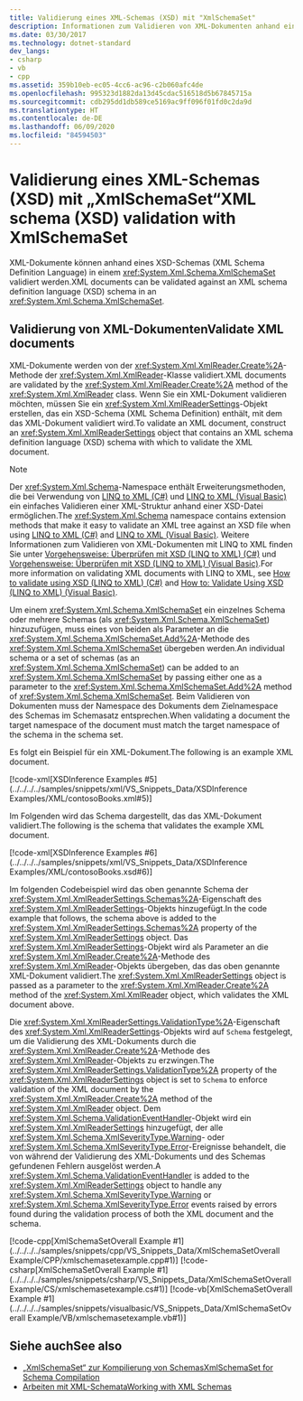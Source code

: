 ```yaml
---
title: Validierung eines XML-Schemas (XSD) mit "XmlSchemaSet"
description: Informationen zum Validieren von XML-Dokumenten anhand eines XML-Schemas mithilfe der Klasse „XmlSchemaSet“ in .NET
ms.date: 03/30/2017
ms.technology: dotnet-standard
dev_langs:
- csharp
- vb
- cpp
ms.assetid: 359b10eb-ec05-4cc6-ac96-c2b060afc4de
ms.openlocfilehash: 995323d1882da13d45cdac516518d5b67845715a
ms.sourcegitcommit: cdb295dd1db589ce5169ac9ff096f01fd0c2da9d
ms.translationtype: HT
ms.contentlocale: de-DE
ms.lasthandoff: 06/09/2020
ms.locfileid: "84594503"
---
```

# <a name="xml-schema-xsd-validation-with-xmlschemaset"></a><span data-ttu-id="44b8e-103">Validierung eines XML-Schemas (XSD) mit „XmlSchemaSet“</span><span class="sxs-lookup"><span data-stu-id="44b8e-103">XML schema (XSD) validation with XmlSchemaSet</span></span>

<span data-ttu-id="44b8e-104">XML-Dokumente können anhand eines XSD-Schemas (XML Schema Definition Language) in einem <xref:System.Xml.Schema.XmlSchemaSet> validiert werden.</span><span class="sxs-lookup"><span data-stu-id="44b8e-104">XML documents can be validated against an XML schema definition language (XSD) schema in an <xref:System.Xml.Schema.XmlSchemaSet>.</span></span>  
  
## <a name="validate-xml-documents"></a><span data-ttu-id="44b8e-105">Validierung von XML-Dokumenten</span><span class="sxs-lookup"><span data-stu-id="44b8e-105">Validate XML documents</span></span>  
 <span data-ttu-id="44b8e-106">XML-Dokumente werden von der <xref:System.Xml.XmlReader.Create%2A>-Methode der <xref:System.Xml.XmlReader>-Klasse validiert.</span><span class="sxs-lookup"><span data-stu-id="44b8e-106">XML documents are validated by the <xref:System.Xml.XmlReader.Create%2A> method of the <xref:System.Xml.XmlReader> class.</span></span> <span data-ttu-id="44b8e-107">Wenn Sie ein XML-Dokument validieren möchten, müssen Sie ein <xref:System.Xml.XmlReaderSettings>-Objekt erstellen, das ein XSD-Schema (XML Schema Definition) enthält, mit dem das XML-Dokument validiert wird.</span><span class="sxs-lookup"><span data-stu-id="44b8e-107">To validate an XML document, construct an <xref:System.Xml.XmlReaderSettings> object that contains an XML schema definition language (XSD) schema with which to validate the XML document.</span></span>  
  
> [!NOTE]
> <span data-ttu-id="44b8e-108">Der <xref:System.Xml.Schema>-Namespace enthält Erweiterungsmethoden, die bei Verwendung von [LINQ to XML (C#)](../../../csharp/programming-guide/concepts/linq/linq-to-xml-overview.md) und [LINQ to XML (Visual Basic)](../../../visual-basic/programming-guide/concepts/linq/linq-to-xml.md) ein einfaches Validieren einer XML-Struktur anhand einer XSD-Datei ermöglichen.</span><span class="sxs-lookup"><span data-stu-id="44b8e-108">The <xref:System.Xml.Schema> namespace contains extension methods that make it easy to validate an XML tree against an XSD file when using [LINQ to XML (C#)](../../../csharp/programming-guide/concepts/linq/linq-to-xml-overview.md) and [LINQ to XML (Visual Basic)](../../../visual-basic/programming-guide/concepts/linq/linq-to-xml.md).</span></span> <span data-ttu-id="44b8e-109">Weitere Informationen zum Validieren von XML-Dokumenten mit LINQ to XML finden Sie unter [Vorgehensweise: Überprüfen mit XSD (LINQ to XML) (C#)](../../../csharp/programming-guide/concepts/linq/how-to-validate-using-xsd-linq-to-xml.md) und [Vorgehensweise: Überprüfen mit XSD (LINQ to XML) (Visual Basic)](../../../visual-basic/programming-guide/concepts/linq/how-to-validate-using-xsd-linq-to-xml.md).</span><span class="sxs-lookup"><span data-stu-id="44b8e-109">For more information on validating XML documents with LINQ to XML, see [How to validate using XSD (LINQ to XML) (C#)](../../../csharp/programming-guide/concepts/linq/how-to-validate-using-xsd-linq-to-xml.md) and [How to: Validate Using XSD (LINQ to XML) (Visual Basic)](../../../visual-basic/programming-guide/concepts/linq/how-to-validate-using-xsd-linq-to-xml.md).</span></span>
  
 <span data-ttu-id="44b8e-110">Um einem <xref:System.Xml.Schema.XmlSchemaSet> ein einzelnes Schema oder mehrere Schemas (als <xref:System.Xml.Schema.XmlSchemaSet>) hinzuzufügen, muss eines von beiden als Parameter an die <xref:System.Xml.Schema.XmlSchemaSet.Add%2A>-Methode des <xref:System.Xml.Schema.XmlSchemaSet> übergeben werden.</span><span class="sxs-lookup"><span data-stu-id="44b8e-110">An individual schema or a set of schemas (as an <xref:System.Xml.Schema.XmlSchemaSet>) can be added to an <xref:System.Xml.Schema.XmlSchemaSet> by passing either one as a parameter to the <xref:System.Xml.Schema.XmlSchemaSet.Add%2A> method of <xref:System.Xml.Schema.XmlSchemaSet>.</span></span> <span data-ttu-id="44b8e-111">Beim Validieren von Dokumenten muss der Namespace des Dokuments dem Zielnamespace des Schemas im Schemasatz entsprechen.</span><span class="sxs-lookup"><span data-stu-id="44b8e-111">When validating a document the target namespace of the document must match the target namespace of the schema in the schema set.</span></span>  
  
 <span data-ttu-id="44b8e-112">Es folgt ein Beispiel für ein XML-Dokument.</span><span class="sxs-lookup"><span data-stu-id="44b8e-112">The following is an example XML document.</span></span>  
  
 [!code-xml[XSDInference Examples #5](../../../../samples/snippets/xml/VS_Snippets_Data/XSDInference Examples/XML/contosoBooks.xml#5)]  
  
 <span data-ttu-id="44b8e-113">Im Folgenden wird das Schema dargestellt, das das XML-Dokument validiert.</span><span class="sxs-lookup"><span data-stu-id="44b8e-113">The following is the schema that validates the example XML document.</span></span>  
  
 [!code-xml[XSDInference Examples #6](../../../../samples/snippets/xml/VS_Snippets_Data/XSDInference Examples/XML/contosoBooks.xsd#6)]  
  
 <span data-ttu-id="44b8e-114">Im folgenden Codebeispiel wird das oben genannte Schema der <xref:System.Xml.XmlReaderSettings.Schemas%2A>-Eigenschaft des <xref:System.Xml.XmlReaderSettings>-Objekts hinzugefügt.</span><span class="sxs-lookup"><span data-stu-id="44b8e-114">In the code example that follows, the schema above is added to the <xref:System.Xml.XmlReaderSettings.Schemas%2A> property of the <xref:System.Xml.XmlReaderSettings> object.</span></span> <span data-ttu-id="44b8e-115">Das <xref:System.Xml.XmlReaderSettings>-Objekt wird als Parameter an die <xref:System.Xml.XmlReader.Create%2A>-Methode des <xref:System.Xml.XmlReader>-Objekts übergeben, das das oben genannte XML-Dokument validiert.</span><span class="sxs-lookup"><span data-stu-id="44b8e-115">The <xref:System.Xml.XmlReaderSettings> object is passed as a parameter to the <xref:System.Xml.XmlReader.Create%2A> method of the <xref:System.Xml.XmlReader> object, which validates the XML document above.</span></span>  
  
 <span data-ttu-id="44b8e-116">Die <xref:System.Xml.XmlReaderSettings.ValidationType%2A>-Eigenschaft des <xref:System.Xml.XmlReaderSettings>-Objekts wird auf `Schema` festgelegt, um die Validierung des XML-Dokuments durch die <xref:System.Xml.XmlReader.Create%2A>-Methode des <xref:System.Xml.XmlReader>-Objekts zu erzwingen.</span><span class="sxs-lookup"><span data-stu-id="44b8e-116">The <xref:System.Xml.XmlReaderSettings.ValidationType%2A> property of the <xref:System.Xml.XmlReaderSettings> object is set to `Schema` to enforce validation of the XML document by the <xref:System.Xml.XmlReader.Create%2A> method of the <xref:System.Xml.XmlReader> object.</span></span> <span data-ttu-id="44b8e-117">Dem <xref:System.Xml.Schema.ValidationEventHandler>-Objekt wird ein <xref:System.Xml.XmlReaderSettings> hinzugefügt, der alle <xref:System.Xml.Schema.XmlSeverityType.Warning>- oder <xref:System.Xml.Schema.XmlSeverityType.Error>-Ereignisse behandelt, die von während der Validierung des XML-Dokuments und des Schemas gefundenen Fehlern ausgelöst werden.</span><span class="sxs-lookup"><span data-stu-id="44b8e-117">A <xref:System.Xml.Schema.ValidationEventHandler> is added to the <xref:System.Xml.XmlReaderSettings> object to handle any <xref:System.Xml.Schema.XmlSeverityType.Warning> or <xref:System.Xml.Schema.XmlSeverityType.Error> events raised by errors found during the validation process of both the XML document and the schema.</span></span>  
  
 [!code-cpp[XmlSchemaSetOverall Example #1](../../../../samples/snippets/cpp/VS_Snippets_Data/XmlSchemaSetOverall Example/CPP/xmlschemasetexample.cpp#1)]
 [!code-csharp[XmlSchemaSetOverall Example #1](../../../../samples/snippets/csharp/VS_Snippets_Data/XmlSchemaSetOverall Example/CS/xmlschemasetexample.cs#1)]
 [!code-vb[XmlSchemaSetOverall Example #1](../../../../samples/snippets/visualbasic/VS_Snippets_Data/XmlSchemaSetOverall Example/VB/xmlschemasetexample.vb#1)]  
  
## <a name="see-also"></a><span data-ttu-id="44b8e-118">Siehe auch</span><span class="sxs-lookup"><span data-stu-id="44b8e-118">See also</span></span>

- [<span data-ttu-id="44b8e-119">„XmlSchemaSet“ zur Kompilierung von Schemas</span><span class="sxs-lookup"><span data-stu-id="44b8e-119">XmlSchemaSet for Schema Compilation</span></span>](xmlschemaset-for-schema-compilation.md)
- [<span data-ttu-id="44b8e-120">Arbeiten mit XML-Schemata</span><span class="sxs-lookup"><span data-stu-id="44b8e-120">Working with XML Schemas</span></span>](working-with-xml-schemas.md)
